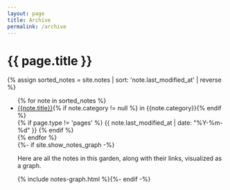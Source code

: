```yaml
---
layout: page
title: Archive
permalink: /archive
---
```


<style>
  .wrapper {
    max-width: 46em;
  }

  time {
    display: inline-block;
}
</style>

<!-- <div id="search-searchbar"></div>

<div class="post-list" id="search-hits">
</div>
{% include algolia.html %}

-->
<h1>{{ page.title }}</h1>


{% assign sorted_notes = site.notes | sort: 'note.last_modified_at' | reverse %}
<ul class="archive">
  {% for note in sorted_notes %}
  <li>
    <a href="{{ note.url }}{%- if site.use_html_extension -%}.html{%- endif -%}" class="internal-link">
    {{note.title}}</a>{% if note.category != null %} in {{note.category}}{% endif %} 
     <time datetime="{{ page.last_modified_at | date_to_xmlschema }}">{% if page.type != 'pages' %}
      <!-- 🕙更新  --> {{ note.last_modified_at | date: "%Y-%m-%d" }}
      {% endif %}
    </time>
    <!-- <span>{{ note.last_modified_at | date: "%B %-d, %Y" }}</span> -->
    <!-- <p>
        {% if note.summary %}
          {{ note.summary | strip_html | truncate: 50, "..." }}
        {% else %}
          {{ note.excerpt | strip_html | truncate: 50, "..." }}
        {% endif %}
    </P> -->
  </li>
{% endfor %}


<section>
  {%- if site.show_notes_graph -%}<p>Here are all the notes in this garden, along with their links, visualized as a graph.</p>{% include notes-graph.html %}{%- endif -%}</section>